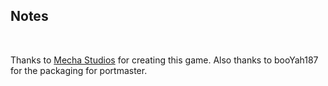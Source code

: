 ## Notes
<br/>

Thanks to [Mecha Studios](https://store.steampowered.com/app/1102650/Neon_City_Riders/) for creating this game.  Also thanks to booYah187 for the packaging for portmaster.
<br/>

